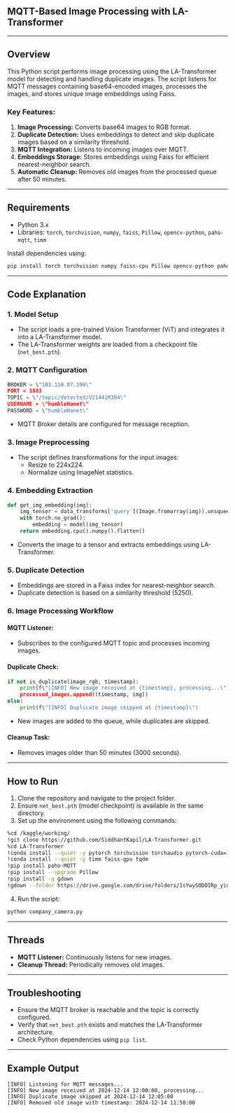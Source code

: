 ## MQTT-Based Image Processing with LA-Transformer
---
## Overview
This Python script performs image processing using the LA-Transformer model for detecting and handling duplicate images. The script listens for MQTT messages containing base64-encoded images, processes the images, and stores unique image embeddings using Faiss.

### Key Features:
1. **Image Processing:** Converts base64 images to RGB format.
2. **Duplicate Detection:** Uses embeddings to detect and skip duplicate images based on a similarity threshold.
3. **MQTT Integration:** Listens to incoming images over MQTT.
4. **Embeddings Storage:** Stores embeddings using Faiss for efficient nearest-neighbor search.
5. **Automatic Cleanup:** Removes old images from the processed queue after 50 minutes.

---

## Requirements
- Python 3.x
- Libraries: `torch`, `torchvision`, `numpy`, `faiss`, `Pillow`, `opencv-python`, `paho-mqtt`, `timm`

Install dependencies using:
```bash
pip install torch torchvision numpy faiss-cpu Pillow opencv-python paho-mqtt timm
```

---

## Code Explanation

### 1. **Model Setup**
- The script loads a pre-trained Vision Transformer (ViT) and integrates it into a LA-Transformer model.
- The LA-Transformer weights are loaded from a checkpoint file (`net_best.pth`).

### 2. **MQTT Configuration**
```python
BROKER = \"103.110.87.199\"
PORT = 1883
TOPIC = \"/topic/detected/V21441M384\"
USERNAME = \"humbleHanet\"
PASSWORD = \"humbleHanet\"
```
- MQTT Broker details are configured for message reception.

### 3. **Image Preprocessing**
- The script defines transformations for the input images:
  - Resize to 224x224.
  - Normalize using ImageNet statistics.

### 4. **Embedding Extraction**
```python
def get_img_embedding(img):
    img_tensor = data_transforms['query'](Image.fromarray(img)).unsqueeze(0).to(device)
    with torch.no_grad():
        embedding = model(img_tensor)
    return embedding.cpu().numpy().flatten()
```
- Converts the image to a tensor and extracts embeddings using LA-Transformer.

### 5. **Duplicate Detection**
- Embeddings are stored in a Faiss index for nearest-neighbor search.
- Duplicate detection is based on a similarity threshold (5250).

### 6. **Image Processing Workflow**
#### MQTT Listener:
- Subscribes to the configured MQTT topic and processes incoming images.

#### Duplicate Check:
```python
if not is_duplicate(image_rgb, timestamp):
    print(f\"[INFO] New image received at {timestamp}, processing...\")
    processed_images.append((timestamp, img))
else:
    print(f\"[INFO] Duplicate image skipped at {timestamp}\")
```
- New images are added to the queue, while duplicates are skipped.

#### Cleanup Task:
- Removes images older than 50 minutes (3000 seconds).

---

## How to Run
1. Clone the repository and navigate to the project folder.
2. Ensure `net_best.pth` (model checkpoint) is available in the same directory.
3. Set up the environment using the following commands:
```bash
%cd /kaggle/working/
!git clone https://github.com/SiddhantKapil/LA-Transformer.git
%cd LA-Transformer
!conda install --quiet -y pytorch torchvision torchaudio pytorch-cuda=11.8 -c pytorch -c nvidia 
!conda install --quiet -y timm faiss-gpu tqdm  
!pip install paho-MQTT
!pip install --upgrade Pillow
!pip install -q gdown
!gdown --folder https://drive.google.com/drive/folders/1sYwyS0DOIRp_yinZ0qMSmcpeWd6AmN9m?usp=drive_link -O /kaggle/working/LA-Transformer
```
4. Run the script:
```bash
python company_camera.py
```

---

## Threads
- **MQTT Listener:** Continuously listens for new images.
- **Cleanup Thread:** Periodically removes old images.

---

## Troubleshooting
- Ensure the MQTT broker is reachable and the topic is correctly configured.
- Verify that `net_best.pth` exists and matches the LA-Transformer architecture.
- Check Python dependencies using `pip list`.

---

## Example Output
```
[INFO] Listening for MQTT messages...
[INFO] New image received at 2024-12-14 12:00:00, processing...
[INFO] Duplicate image skipped at 2024-12-14 12:05:00
[INFO] Removed old image with timestamp: 2024-12-14 11:50:00
```
